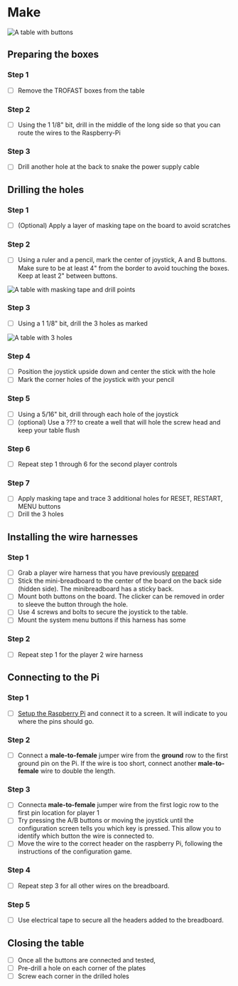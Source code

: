 # Make

![A table with buttons](/static/hardware/raspberry-pi/ikea-flisat-table/buttons-installed.jpg)

## Preparing the boxes

### Step 1

- [ ] Remove the TROFAST boxes from the table

### Step 2

- [ ] Using the 1 1/8" bit, drill in the middle of the long side so that you can route the wires
to the Raspberry-Pi

### Step 3

- [ ] Drill another hole at the back to snake the power supply cable

## Drilling the holes

### Step 1

- [ ] (Optional) Apply a layer of masking tape on the board to avoid scratches

### Step 2

- [ ] Using a ruler and a pencil, mark the center of joystick, A and B buttons.
Make sure to be at least 4" from the border to avoid touching the boxes. Keep at least 2" between buttons.

![A table with masking tape and drill points](/static/hardware/raspberry-pi/ikea-flisat-table/marked.jpg)

### Step 3

- [ ] Using a 1 1/8" bit, drill the 3 holes as marked

![A table with 3 holes](/static/hardware/raspberry-pi/ikea-flisat-table/drilled.jpg)

### Step 4

- [ ] Position the joystick upside down and center the stick with the hole
- [ ] Mark the corner holes of the joystick with your pencil

### Step 5

- [ ] Using a 5/16" bit, drill through each hole of the joystick
- [ ] (optional) Use a ??? to create a well that will hole the screw head and keep your table flush

### Step 6

- [ ] Repeat step 1 through 6 for the second player controls

### Step 7

- [ ] Apply masking tape and trace 3 additional holes for RESET, RESTART, MENU buttons
- [ ] Drill the 3 holes

## Installing the wire harnesses

### Step 1

- [ ] Grab a player wire harness that you have previously [prepared](/hardware/raspberry-pi/wire-harness)
- [ ] Stick the mini-breadboard to the center of the board on the back side (hidden side). The 
minibreadboard has a sticky back.
- [ ] Mount both buttons on the board. The clicker can be removed in order to sleeve the button through the hole.
- [ ] Use 4 screws and bolts to secure the joystick to the table.
- [ ] Mount the system menu buttons if this harness has some

### Step 2

- [ ] Repeat step 1 for the player 2 wire harness

## Connecting to the Pi

### Step 1

- [ ] [Setup the Raspberry Pi](/hardware/raspberry-pi/setup) and connect it to a screen. It will indicate to you where the pins should go.

### Step 2

- [ ] Connect a **male-to-female** jumper wire from the **ground** row to the first ground pin on the Pi. If the wire is too short, connect another **male-to-female** wire to double the length.

### Step 3

- [ ] Connecta **male-to-female** jumper wire from the first logic row to the first pin location for player 1
- [ ] Try pressing the A/B buttons or moving the joystick until the configuration screen tells you which key is pressed. This allow you to identify which button the wire is connected to.
- [ ] Move the wire to the correct header on the raspberry Pi, following the instructions of the configuration game.

### Step 4

- [ ] Repeat step 3 for all other wires on the breadboard.

### Step 5

- [ ] Use electrical tape to secure all the headers added to the breadboard.

## Closing the table

- [ ] Once all the buttons are connected and tested,
- [ ] Pre-drill a hole on each corner of the plates
- [ ] Screw each corner in the drilled holes
